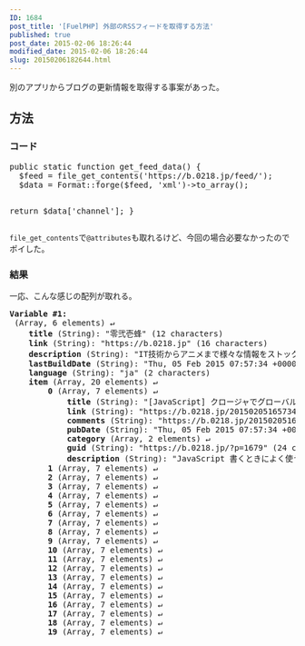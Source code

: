 ```yaml
---
ID: 1684
post_title: '[FuelPHP] 外部のRSSフィードを取得する方法'
published: true
post_date: 2015-02-06 18:26:44
modified_date: 2015-02-06 18:26:44
slug: 20150206182644.html
---
```

<p>別のアプリからブログの更新情報を取得する事案があった。<br />
<!--more--></p>
<h2>方法</h2>
<h3>コード</h3>
<pre class="prettyprint linenums lang-php">public static function get_feed_data() {
  $feed = file_get_contents('https://b.0218.jp/feed/');
  $data = Format::forge($feed, 'xml')->to_array();

  return $data['channel'];
}</pre>
<p><code>file_get_contents</code>で<code>@attributes</code>も取れるけど、今回の場合必要なかったのでポイした。</p>
<h3>結果</h3>
<p>一応、こんな感じの配列が取れる。</p>
<pre><b>Variable #1:</b>
 (Array, 6 elements) ↵
    <b>title</b> (String): "零弐壱蜂" (12 characters)
    <b>link</b> (String): "https://b.0218.jp" (16 characters)
    <b>description</b> (String): "IT技術からアニメまで様々な情報をストックするサイバーメモ帳(備忘録)です。" (106 characters)
    <b>lastBuildDate</b> (String): "Thu, 05 Feb 2015 07:57:34 +0000" (31 characters)
    <b>language</b> (String): "ja" (2 characters)
    <b>item</b> (Array, 20 elements) ↵
        <b>0</b> (Array, 7 elements) ↵
            <b>title</b> (String): "[JavaScript] クロージャでグローバル変数にならないようにする" (82 characters)
            <b>link</b> (String): "https://b.0218.jp/20150205165734.html" (36 characters)
            <b>comments</b> (String): "https://b.0218.jp/20150205165734.html#comments" (45 characters)
            <b>pubDate</b> (String): "Thu, 05 Feb 2015 07:57:34 +0000" (31 characters)
            <b>category</b> (Array, 2 elements) ↵
            <b>guid</b> (String): "https://b.0218.jp/?p=1679" (24 characters)
            <b>description</b> (String): "JavaScript 書くときによく使うやつ クロージャ こんな感じでコード全体を囲ってた..." (112 characters)
        <b>1</b> (Array, 7 elements) ↵
        <b>2</b> (Array, 7 elements) ↵
        <b>3</b> (Array, 7 elements) ↵
        <b>4</b> (Array, 7 elements) ↵
        <b>5</b> (Array, 7 elements) ↵
        <b>6</b> (Array, 7 elements) ↵
        <b>7</b> (Array, 7 elements) ↵
        <b>8</b> (Array, 7 elements) ↵
        <b>9</b> (Array, 7 elements) ↵
        <b>10</b> (Array, 7 elements) ↵
        <b>11</b> (Array, 7 elements) ↵
        <b>12</b> (Array, 7 elements) ↵
        <b>13</b> (Array, 7 elements) ↵
        <b>14</b> (Array, 7 elements) ↵
        <b>15</b> (Array, 7 elements) ↵
        <b>16</b> (Array, 7 elements) ↵
        <b>17</b> (Array, 7 elements) ↵
        <b>18</b> (Array, 7 elements) ↵
        <b>19</b> (Array, 7 elements) ↵</pre>